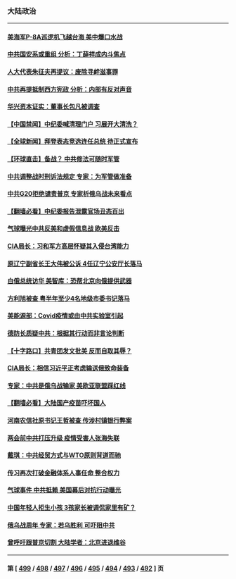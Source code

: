 ### 大陆政治
---
#### [美海军P-8A巡逻机飞越台海 美中爆口水战](../../pages/ncid277/n13939498.md) 
#### [中共国安系或重组 分析：丁薛祥成内斗焦点](../../pages/ncid277/n13939374.md) 
#### [人大代表朱征夫再提议：废除寻衅滋事罪](../../pages/ncid277/n13939380.md) 
#### [中共再提抵制西方宪政 分析：内部有反对声音](../../pages/ncid277/n13939248.md) 
#### [华兴资本证实：董事长包凡被调查](../../pages/ncid277/n13939301.md) 
#### [【中国禁闻】中纪委喊清理门户 习展开大清洗？](../../pages/ncid277/n13939311.md) 
#### [【全球新闻】拜登表态竞选连任总统 待正式宣布](../../pages/ncid277/n13939307.md) 
#### [【环球直击】备战？ 中共修法可随时军管](../../pages/ncid277/n13939310.md) 
#### [中共调整战时刑诉法规定 专家：为军管做准备](../../pages/ncid277/n13939218.md) 
#### [中共G20拒绝谴责普京 专家析俄乌战未来看点](../../pages/ncid277/n13936652.md) 
#### [【翻墙必看】中纪委报告泄露官场丑态百出](../../pages/ncid277/n13939069.md) 
#### [气球曝光中共反美和虚假信息战 欧美反击](../../pages/ncid277/n13938863.md) 
#### [CIA局长：习和军方高层怀疑其入侵台湾能力](../../pages/ncid277/n13938935.md) 
#### [原辽宁副省长王大伟被公诉 4任辽宁公安厅长落马](../../pages/ncid277/n13938878.md) 
#### [白俄总统访华 美智库：恐帮北京向俄提供武器](../../pages/ncid277/n13938888.md) 
#### [方利旭被查 粤半年至少4名地级市委书记落马](../../pages/ncid277/n13938893.md) 
#### [美能源部：Covid疫情或由中共实验室引起](../../pages/ncid277/n13938865.md) 
#### [德防长质疑中共：根据其行动而非言论判断](../../pages/ncid277/n13938864.md) 
#### [【十字路口】共青团发文批美 反而自取其辱？](../../pages/ncid277/n13938143.md) 
#### [CIA局长：相信习近平正考虑输送俄致命装备](../../pages/ncid277/n13938427.md) 
#### [专家：中共是俄乌战输家 美欧亚联盟踩红线](../../pages/ncid277/n13937688.md) 
#### [【翻墙必看】大陆国产疫苗吓坏国人](../../pages/ncid277/n13938390.md) 
#### [河南农信社原书记王哲被查 传涉村镇银行弊案](../../pages/ncid277/n13938061.md) 
#### [两会前中共打压升级 疫情受害人张海失联](../../pages/ncid277/n13938299.md) 
#### [戴琪：中共经贸方式与WTO原则背道而驰](../../pages/ncid277/n13938289.md) 
#### [传习再次打破金融体系人事任命 整合权力](../../pages/ncid277/n13938266.md) 
#### [气球事件 中共抵赖 美国幕后对抗行动曝光](../../pages/ncid277/n13938261.md) 
#### [中国年轻人拒生小孩 3孩家长被调侃家里有矿？](../../pages/ncid277/n13938079.md) 
#### [俄乌战周年 专家：若乌胜利 可吓阻中共](../../pages/ncid277/n13938152.md) 
#### [曾呼吁跟普京切割 大陆学者：北京进退维谷](../../pages/ncid277/n13938226.md) 

---
#### 第 [ [499](./499.md) / [498](./498.md) / [497](./497.md) / [496](./496.md) / [495](./495.md) / [494](./494.md) / [493](./493.md) / [492](./492.md) ] 页
